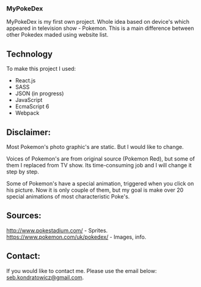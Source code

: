 ### MyPokeDex
MyPokeDex is my first own project. Whole idea based on device's which appeared in television show - Pokemon. This is a main difference between other Pokedex maded using website list. 

## Technology

To make this project I used:

- React.js
- SASS
- JSON (in progress)
- JavaScript
- EcmaScript 6
- Webpack


## Disclaimer:
Most Pokemon's photo graphic's are static. But I would like to change. 

Voices of Pokemon's are from original source (Pokemon Red), but some of them I replaced from TV show. Its time-consuming job and I will change it step by step.

Some of Pokemon's have a special animation, triggered when you click on his picture. 
Now it is only couple of them, but my goal is make over 20 special animations of most characteristic Poke's.

## Sources: 

http://www.pokestadium.com/ - Sprites. 
https://www.pokemon.com/uk/pokedex/ - Images, info. 


## Contact: 

If you would like to contact me. Please use the email below:
seb.kondratowicz@gmail.com.
